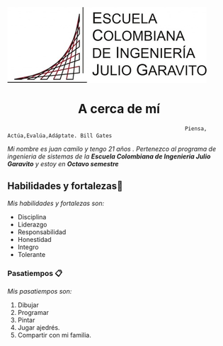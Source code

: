 ![](img/Escuela-Julio-Garavito.jpg)
<h1 align="center">A cerca de mí</h1>

```
                                                        Piensa, Actúa,Evalúa,Adáptate. Bill Gates
```
_Mi nombre es juan camilo y tengo 21 años . Pertenezco al programa de ingenieria de sistemas de la **Escuela Colombiana de Ingenieria Julio Garavito** y estoy en ***Octavo semestre***_

## Habilidades y fortalezas🚀

_Mis habilidades y fortalezas son:_
* Disciplina
* Liderazgo
* Responsabilidad
* Honestidad
* Integro
* Tolerante

### Pasatiempos 📋

_Mis pasatiempos son:_
1. Dibujar
2. Programar
3. Pintar
4. Jugar ajedrés.
5. Compartir con mi familia.

